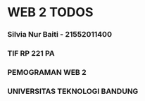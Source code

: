 
# WEB 2 TODOS

### Silvia Nur Baiti - 21552011400
### TIF RP 221 PA
### PEMOGRAMAN WEB 2
### UNIVERSITAS TEKNOLOGI BANDUNG

